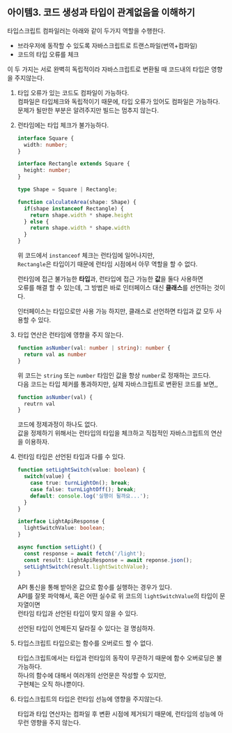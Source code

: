 ## 아이템3. 코드 생성과 타입이 관계없음을 이해하기 

타입스크립트 컴파일러는 아래와 같이 두가지 역할을 수행한다.   

- 브라우저에 동작할 수 있도록 자바스크립트로 트랜스파일(번역+컴파일)
- 코드의 타입 오류를 체크 

이 두 가지는 서로 완벽히 독립적이라 자바스크립트로 변환될 때 코드내의 타입은 영향을 주지않는다.  

1. 타입 오류가 있는 코드도 컴파일이 가능하다.   
컴파일은 타입체크와 독립적이기 때문에, 타입 오류가 있어도 컴파일은 가능하다.  
문제가 될만한 부분은 알려주지만 빌드는 멈추지 않는다.  

2. 런타임에는 타입 체크가 불가능하다.  
    ```typescript
    interface Square {
      width: number;
    }

    interface Rectangle extends Square {
      height: number;
    }

    type Shape = Square | Rectangle;

    function calculateArea(shape: Shape) {
      if(shape instanceof Rectangle) {
        return shape.width * shape.height
      } else {
        return shape.width * shape.width
      }
    }
    ```

    위 코드에서 `instanceof` 체크는 런타임에 일어나지만,   
    `Rectangle`은 타입이기 때문에 런타임 시점에서 아무 역할을 할 수 없다. 

    런타임에 접근 불가능한 **타입**과, 런타입에 접근 가능한 **값**을 둘다 사용하면  
    오류를 해결 할 수 있는데, 그 방법은 바로 인터페이스 대신 **클래스**를 선언하는 것이다.  

    인터페이스는 타입으로만 사용 가능 하지만, 클래스로 선언하면 타입과 값 모두 사용할 수 있다. 

3. 타입 연산은 런타임에 영향을 주지 않는다.  

    ```typescript
    function asNumber(val: number | string): number {
      return val as number
    }
    ```

    위 코드는 `string` 또는 `number` 타임인 값을 항상 `number`로 정재하는 코드다.  
    다음 코드는 타입 체커를 통과하지만, 실제 자바스크립트로 변환된 코드를 보면,, 

    ```javascript
    function asNumber(val) {
      reutrn val
    }
    ```
    코드에 정제과정이 하나도 없다.   
    값을 정제하기 위해서는 런타입의 타입을 체크하고 직접적인 자바스크립트의 연산을 이용하자.  

4. 런타임 타입은 선언된 타입과 다를 수 있다.   

    ```typescript
    function setLightSwitch(value: boolean) {
      switch(value) {
        case true: turnLightOn(); break;
        case false: turnLightOff(); break;
        default: console.log('실행이 될까요...');
      }
    }

    interface LightApiResponse {
      lightSwitchValue: boolean;
    }

    async function setLight() {
      const response = await fetch('/light');
      const result: LightApiResponse = await reponse.json();
      setLightSwitch(result.lightSwitchValue);
    }
    ```

    API 통신을 통해 받아온 값으로 함수를 실행하는 경우가 있다.  
    API를 잘못 파악해서, 혹은 어떤 실수로 위 코드의 `lightSwitchValue`의 타입이 문자열이면  
    런타임 타입과 선언된 타입이 맞지 않을 수 있다.  
    
    선언된 타입이 언제든지 달라질 수 있다는 걸 명심하자.

5. 타입스크립트 타입으로는 함수를 오버로드 할 수 없다.  

    타입스크립트에서는 타입과 런타임의 동작이 무관하기 때문에 함수 오버로딩은 불가능하다.  
    하나의 함수에 대해서 여러개의 선언문은 작성할 수 있지만,  
    구현체는 오직 하나뿐이다.  

6. 타입스크립트의 타입은 런타임 선능에 영향을 주지않는다.  

    타입과 타입 연산자는 컴파일 후 변환 시점에 제거되기 때문에, 런타임의 성능에 아무런 영향을 주지 않는다.  


